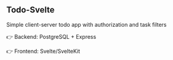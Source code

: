 <h2>Todo-Svelte</h2>
<p>Simple client-server todo app with authorization and task filters</p>
<p>👉 Backend: PostgreSQL + Express</p>
<p>👉 Frontend: Svelte/SvelteKit</p>
